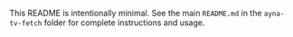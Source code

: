 This README is intentionally minimal. See the main `README.md` in the `ayna-tv-fetch` folder for complete instructions and usage.
